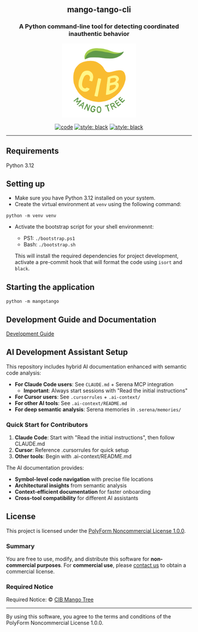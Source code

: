 <h2 align="center">mango-tango-cli</h2>
<h3 align="center">A Python command-line tool for detecting coordinated inauthentic behavior</h3>

<p align="center">
<img src="https://raw.githubusercontent.com/CIB-Mango-Tree/CIB-Mango-Tree-Website/main/assets/images/mango-text.PNG" alt="Mango logo" style="width:200px;"/>
</p>

<p align="center">
<a href="https://www.python.org/"><img alt="code" src="https://img.shields.io/badge/code-Python%203.12-blue?logo=Python"></a>
<a href="https://black.readthedocs.io/en/stable/"><img alt="style: black" src="https://img.shields.io/badge/style-Black-black?logo=Black"></a>
<a href="https://docs.astral.sh/ruff/"><img alt="style: black" src="https://img.shields.io/badge/tool-Polars-skyblue?logo=Polars"></a>
</p>

---

## Requirements

Python 3.12

## Setting up

- Make sure you have Python 3.12 installed on your system.
- Create the virtual environment at `venv` using the following command:

```shell
python -m venv venv
```

- Activate the bootstrap script for your shell environmennt:
  - PS1: `./bootstrap.ps1`
  - Bash: `./bootstrap.sh`

  This will install the required dependencies for project development,
  activate a pre-commit hook that will format the code using `isort` and
  `black`.

## Starting the application

```shell
python -m mangotango
```

## Development Guide and Documentation

[Development Guide](./docs/dev-guide.md)

## AI Development Assistant Setup

This repository includes hybrid AI documentation enhanced with semantic code analysis:

- **For Claude Code users**: See `CLAUDE.md` + Serena MCP integration
  - **Important**: Always start sessions with "Read the initial instructions"
- **For Cursor users**: See `.cursorrules` + `.ai-context/`
- **For other AI tools**: See `.ai-context/README.md`
- **For deep semantic analysis**: Serena memories in `.serena/memories/`

### Quick Start for Contributors

1. **Claude Code**: Start with "Read the initial instructions", then follow CLAUDE.md
2. **Cursor**: Reference .cursorrules for quick setup
3. **Other tools**: Begin with .ai-context/README.md

The AI documentation provides:

- **Symbol-level code navigation** with precise file locations
- **Architectural insights** from semantic analysis
- **Context-efficient documentation** for faster onboarding
- **Cross-tool compatibility** for different AI assistants

## License

This project is licensed under the [PolyForm Noncommercial License 1.0.0](https://polyformproject.org/licenses/noncommercial/1.0.0/).

### Summary

You are free to use, modify, and distribute this software for **non-commercial purposes**. For **commercial use**, please [contact us](mailto:sandobenjamin@gmail.com) to obtain a commercial license.

### Required Notice

Required Notice: © [CIB Mango Tree](https://github.com/CIB-Mango-Tree)

---

By using this software, you agree to the terms and conditions of the PolyForm Noncommercial License 1.0.0.
